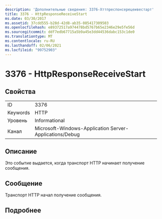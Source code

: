 ```yaml
---
description: 'Дополнительные сведения: 3376-Хттпреспонсерецеивестарт'
title: 3376 - HttpResponseReceiveStart
ms.date: 03/30/2017
ms.assetid: 37cdd555-b28d-42d8-ab35-085417309503
ms.openlocfilehash: e89372517a974478bd5767b65e2346e29e5fe56d
ms.sourcegitcommit: ddf7edb67715a5b9a45e3dd44536dabc153c1de0
ms.translationtype: MT
ms.contentlocale: ru-RU
ms.lasthandoff: 02/06/2021
ms.locfileid: "99752903"
---
```

# <a name="3376---httpresponsereceivestart"></a>3376 - HttpResponseReceiveStart

## <a name="properties"></a>Свойства  
  
|||  
|-|-|  
|ID|3376|  
|Keywords|HTTP|  
|Уровень|Informational|  
|Канал|Microsoft-Windows-Application Server-Applications/Debug|  
  
## <a name="description"></a>Описание  

 Это событие выдается, когда транспорт HTTP начинает получение сообщения.  
  
## <a name="message"></a>Сообщение  

 Транспорт HTTP начал получение сообщения.  
  
## <a name="details"></a>Подробнее
